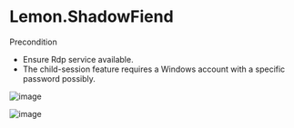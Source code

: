 # Lemon.ShadowFiend
Precondition
- Ensure Rdp service available.
- The child-session feature requires a Windows account with a specific password possibly.


![image](https://github.com/user-attachments/assets/213a5d4c-77e3-4f78-88c7-64f883a8a1a6)

![image](https://github.com/user-attachments/assets/640bc76d-3cbf-4e97-814b-7a39b216966c)
